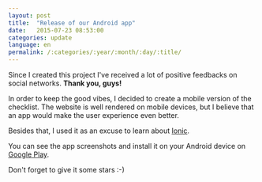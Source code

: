 ```yaml
---
layout: post
title:  "Release of our Android app"
date:   2015-07-23 08:53:00
categories: update
language: en
permalink: /:categories/:year/:month/:day/:title/
---
```


Since I created this project I've received a lot of positive feedbacks on social networks. **Thank you, guys!**

In order to keep the good vibes, I decided to create a mobile version of the checklist. The website is well rendered on mobile devices, but I believe that an app would make the user experience even better.

Besides that, I used it as an excuse to learn about [Ionic](http://ionicframework.com/).

You can see the app screenshots and install it on your Android device on [Google Play](https://play.google.com/store/apps/details?id=com.ionicframework.wordpresssecuritychecklistapp804039).

Don't forget to give it some stars :-)
